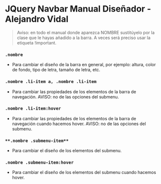 # JQuery Navbar Manual Diseñador - Alejandro Vidal

>Aviso: en todo el manual donde aparezca NOMBRE sustitúyelo por la clase que le hayas añadido a la barra. A veces será preciso usar la etiqueta !important.

### `.nombre`

- Para cambiar el diseño de la barra en general, por ejemplo: altura, color de fondo, tipo de letra, tamaño de letra, etc.

### `.nombre .li-item a, .nombre .li-item`

- Para cambiar las propiedades de los elementos de la barra de navegación. AVISO: no de las opciones del submenu.

### `.nombre .li-item:hover`

- Para cambiar las propiedades de los elementos de la barra de navegación cuando hacemos hover. AVISO: no de las opciones del submenu.

### `**.nombre .submenu-item**`

- Para cambiar el diseño de los elementos del submenu.

### `.nombre .submenu-item:hover`

- Para cambiar el diseño de los elementos del submenu cuando hacemos hover.
